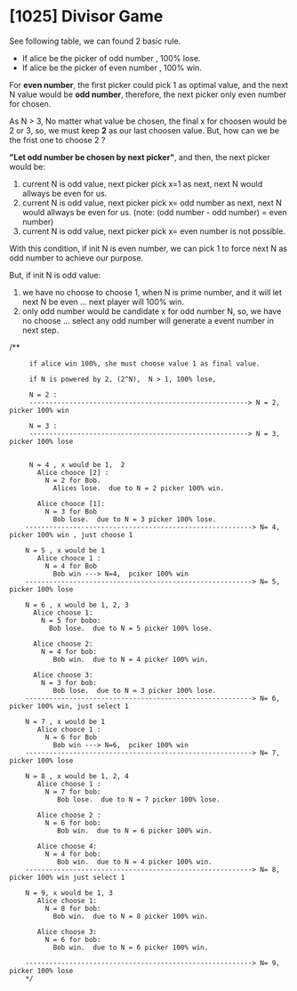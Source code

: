 [1025] Divisor Game
======================

See following table, we can found 2 basic rule.
  - If alice be the picker of odd number , 100% lose.
  - If alice be the picker of even number , 100% win.

For <b>even number</b>, the first picker could pick 1 as optimal value, and the next N value would be <b>odd number</b>, therefore, the next picker only even number for chosen.

As N > 3, No matter what value be chosen, the final x for choosen would be 2 or 3,  so, we must keep <b>2</b> as our last choosen value. But, how can we be the frist one to choose 2 ?

<b>"Let odd number be chosen by next picker"</b>, and then, the next picker would be:
  1. current N is odd value, next picker pick x=1 as next,  next N would allways be even for us.
  2. current N is odd value, next picker pick x= odd number as next, next N would allways  be even for us. (note: (odd number - odd number) = even number)
  3. current N is odd value, next picker pick x= even number is not possible.

With this condition, if init N is even number, we can pick 1 to force next N as odd number to achieve our purpose.

But, if init N is odd value:
  1. we have no choose to choose 1, when N is prime number,  and it will let next N be even ... next player will 100% win.
  2. only odd number would be candidate x for odd number N, so, we have no choose ... select any odd number will generate a event number in next step.


/**
        
         if alice win 100%, she must choose value 1 as final value.
         
         if N is powered by 2, (2^N),  N > 1, 100% lose, 
         
         N = 2 : 
         -------------------------------------------------------> N = 2, picker 100% win
         
         N = 3 : 
         -------------------------------------------------------> N = 3, picker 100% lose
         
         
         N = 4 , x would be 1,  2
           Alice chooce [2] :
             N = 2 for Bob.
               Alices lose.  due to N = 2 picker 100% win.
           
           Alice chooce [1]:
             N = 3 for Bob
               Bob lose.  due to N = 3 picker 100% lose.
        ---------------------------------------------------------> N= 4, picker 100% win , just choose 1
        
        N = 5 , x would be 1
           Alice chooce 1 :  
             N = 4 for Bob
               Bob win ---> N=4,  pciker 100% win  
        ---------------------------------------------------------> N= 5, picker 100% lose
        
        N = 6 , x would be 1, 2, 3
          Alice choose 1:
            N = 5 for bobo:
              Bob lose.  due to N = 5 picker 100% lose.
            
          Alice choose 2:
            N = 4 for bob:
               Bob win.  due to N = 4 picker 100% win.
        
          Alice choose 3:
            N = 3 for bob:
               Bob lose.  due to N = 3 picker 100% lose.
        ---------------------------------------------------------> N= 6, picker 100% win, just select 1
        
        N = 7 , x would be 1
           Alice chooce 1 :  
             N = 6 for Bob
               Bob win ---> N=6,  pciker 100% win  
        ---------------------------------------------------------> N= 7, picker 100% lose
        
        N = 8 , x would be 1, 2, 4
           Alice choose 1 :  
             N = 7 for bob:
                Bob lose.  due to N = 7 picker 100% lose.
                
           Alice choose 2 :  
             N = 6 for bob:
                Bob win.  due to N = 6 picker 100% win.
         
           Alice choose 4:
             N = 4 for bob:
                Bob win.  due to N = 4 picker 100% win.
        ---------------------------------------------------------> N= 8, picker 100% win just select 1
        
        N = 9, x would be 1, 3
           Alice choose 1:
             N = 8 for bob:
               Bob win.  due to N = 8 picker 100% win.
        
           Alice choose 3:
             N = 6 for bob:
               Bob win.  due to N = 6 picker 100% win. 
               
        ---------------------------------------------------------> N= 9, picker 100% lose
        */